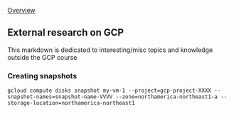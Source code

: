 [Overview](https://github.com/paulowe/gcp/blob/main/readme.md)

## External research on GCP
This markdown is dedicated to interesting/misc topics and knowledge outside the GCP course
### Creating snapshots
```gcloud compute disks snapshot my-vm-1 --project=gcp-project-XXXX --snapshot-names=snapshot-name-VVVV --zone=northamerica-northeast1-a --storage-location=northamerica-northeast1```
